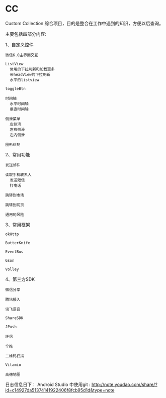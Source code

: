 # CC
Custom Collection 综合项目，目的是整合在工作中遇到的知识，方便以后查询。

主要包括四部分内容:

  1、自定义控件
  
    微信6.0主界面交互
  
    ListView
      常用的下拉刷新和加载更多
      带headView的下拉刷新
      水平的listview
  
    toggleBtn
  
    时间轴
      水平时间轴
      垂直时间轴

    侧滑菜单
      左侧滑
      左右侧滑
      左内侧滑
  
    图形绘制
  
  
  2、常用功能
  
    发送邮件
  
    读取手机联系人
      发送短信
      打电话
  
    跳转到市场
  
    跳转到网页
  
    通用的风险
  

  3、常用框架

    okHttp
  
    ButterKnife
  
    EventBus
  
    Gson
  
    Volley
  
  4、第三方SDK

    微信分享
  
    腾讯接入
  
    讯飞语音
  
    ShareSDK
  
    JPush
  
    环信
  
    个推
  
    二维码扫描
  
    Vitamio
  
    高德地图

日志信息日下：
Android Studio 中使用git : http://note.youdao.com/share/?id=c14927da51374141922406f8fcb95d1d&type=note
